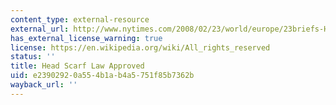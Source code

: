 ```yaml
---
content_type: external-resource
external_url: http://www.nytimes.com/2008/02/23/world/europe/23briefs-HEADSCARFLAW_BRF.html?ref=world
has_external_license_warning: true
license: https://en.wikipedia.org/wiki/All_rights_reserved
status: ''
title: Head Scarf Law Approved
uid: e2390292-0a55-4b1a-b4a5-751f85b7362b
wayback_url: ''
---
```

